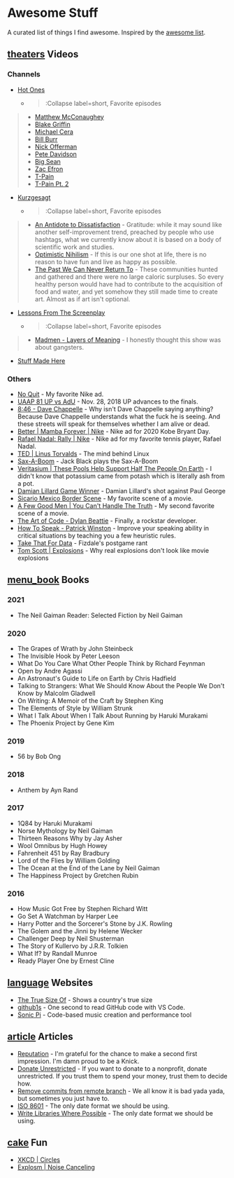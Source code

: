 # Awesome Stuff
A curated list of things I find awesome. Inspired by the [awesome list](https://github.com/sindresorhus/awesome).

## [theaters](:Icon) Videos

### Channels
* [Hot Ones](https://www.youtube.com/channel/UCPD_bxCRGpmmeQcbe2kpPaA)
  * > :Collapse label=short, Favorite episodes
> * [Matthew McConaughey](https://www.youtube.com/watch?v=sz1ovZUA4nQ)
> * [Blake Griffin](https://www.youtube.com/watch?v=41iUdhFi8Gs)
> * [Michael Cera](https://www.youtube.com/watch?v=uBJq-XCP27c)
> * [Bill Burr](https://www.youtube.com/watch?v=8Lvrikv6oPs)
> * [Nick Offerman](https://www.youtube.com/watch?v=YbZmhgtZkdg)
> * [Pete Davidson](https://www.youtube.com/watch?v=-6BvA4U1dLI)
> * [Big Sean](https://www.youtube.com/watch?v=4VoqwrEEAZM)
> * [Zac Efron](https://www.youtube.com/watch?v=J5nz24jrLDE)
> * [T-Pain](https://www.youtube.com/watch?v=O0g2EtKFAcA) 
> * [T-Pain Pt. 2](https://www.youtube.com/watch?v=OSurn7YvpGk)
* [Kurzgesagt](https://www.youtube.com/channel/UCsXVk37bltHxD1rDPwtNM8Q)
  * > :Collapse label=short, Favorite episodes
> * [An Antidote to Dissatisfaction](https://www.youtube.com/watch?v=WPPPFqsECz0) - Gratitude: while it may sound like 
another self-improvement trend, preached by people who use hashtags, what we currently know about it is based on a 
body of scientific work and studies.
> * [Optimistic Nihilism](https://www.youtube.com/watch?v=MBRqu0YOH14) - If this is our one shot at life, there is no 
reason to have fun and live as happy as possible.
> * [The Past We Can Never Return To](https://www.youtube.com/watch?v=YbgnlkJPga4) - These communities hunted and gathered 
and there were no large caloric surpluses. So every healthy person would have had to contribute to the acquisition of 
food and water, and yet somehow they still made time to create art. Almost as if art isn't optional.
* [Lessons From The Screenplay](https://www.youtube.com/channel/UCErSSa3CaP_GJxmFpdjG9Jw)
  * > :Collapse label=short, Favorite episodes
> * [Madmen - Layers of Meaning](https://www.youtube.com/watch?v=uQ1Rbdi189w) - I honestly thought this show was about
gangsters.
* [Stuff Made Here](https://www.youtube.com/channel/UCj1VqrHhDte54oLgPG4xpuQ)

### Others
* [No Quit](https://www.youtube.com/watch?v=oIzBsvHwYr4) - My favorite Nike ad.
* [UAAP 81 UP vs AdU](https://www.youtube.com/watch?v=hTcM0X4SY4w) - Nov. 28, 2018 UP advances to the finals.
* [8:46 - Dave Chappelle](https://www.youtube.com/watch?v=3tR6mKcBbT4) - Why isn't Dave Chappelle saying anything? 
Because Dave Chappelle understands what the fuck he is seeing. And these streets will speak for themselves whether I am 
alive or dead.
* [Better | Mamba Forever | Nike](https://www.youtube.com/watch?v=C9I-W1eTCbk) - Nike ad for 2020 Kobe Bryant Day.
* [Rafael Nadal: Rally | Nike](https://www.youtube.com/watch?v=1tSDyLeUwJ4) - Nike ad for my favorite tennis player, Rafael Nadal.
* [TED | Linus Torvalds](https://www.ted.com/talks/linus_torvalds_the_mind_behind_linux) - The mind behind Linux
* [Sax-A-Boom](https://www.youtube.com/watch?v=cLmCJKT5ssw) - Jack Black plays the Sax-A-Boom
* [Veritasium | These Pools Help Support Half The People On Earth](https://www.youtube.com/watch?v=YMDJA4UvXLA) - I didn't know that potassium came from potash which is literally ash from a pot.
* [Damian Lillard Game Winner](https://streamable.com/vflu6r) - Damian Lillard's shot against Paul George
* [Sicario Mexico Border Scene](https://www.youtube.com/watch?v=LzKwClRvRco) - My favorite scene of a movie.
* [A Few Good Men | You Can't Handle The Truth](https://www.youtube.com/watch?v=9FnO3igOkOk) - My second favorite scene of a movie.
* [The Art of Code - Dylan Beattie](https://www.youtube.com/watch?v=6avJHaC3C2U) - Finally, a rockstar developer.
* [How To Speak - Patrick Winston](https://www.youtube.com/watch?v=Unzc731iCUY) -  Improve your speaking ability in critical situations by teaching you a few heuristic rules.
* [Take That For Data](https://www.youtube.com/watch?v=LGN5S-X9wIw&t=1s) - Fizdale's postgame rant
* [Tom Scott | Explosions](https://www.youtube.com/watch?v=nqJiWbD08Yw) - Why real explosions don't look like movie explosions

## [menu_book](:Icon) Books 
### 2021
* The Neil Gaiman Reader: Selected Fiction by Neil Gaiman

### 2020
* The Grapes of Wrath by John Steinbeck
* The Invisible Hook by Peter Leeson
* What Do You Care What Other People Think by Richard Feynman
* Open by Andre Agassi
* An Astronaut's Guide to Life on Earth by Chris Hadfield
* Talking to Strangers: What We Should Know About the People We Don't Know by Malcolm Gladwell
* On Writing: A Memoir of the Craft by Stephen King
* The Elements of Style by William Strunk
* What I Talk About When I Talk About Running by Haruki Murakami 
* The Phoenix Project by Gene Kim

### 2019
* 56 by Bob Ong

### 2018
* Anthem by Ayn Rand

### 2017
* 1Q84 by Haruki Murakami
* Norse Mythology by Neil Gaiman
* Thirteen Reasons Why by Jay Asher
* Wool Omnibus by Hugh Howey
* Fahrenheit 451 by Ray Bradbury
* Lord of the Flies by William Golding
* The Ocean at the End of the Lane by Neil Gaiman
* The Happiness Project by Gretchen Rubin

### 2016
* How Music Got Free by Stephen Richard Witt
* Go Set A Watchman by Harper Lee
* Harry Potter and the Sorcerer's Stone by J.K. Rowling
* The Golem and the Jinni by Helene Wecker
* Challenger Deep by Neil Shusterman
* The Story of Kullervo by J.R.R. Tolkien
* What If? by Randall Munroe
* Ready Player One by Ernest Cline

## [language](:Icon) Websites
* [The True Size Of](https://thetruesize.com/) - Shows a country's true size
* [github1s](https://github.com/conwnet/github1s) - One second to read GitHub code with VS Code.
* [Sonic Pi](https://sonic-pi.net/) - Code-based music creation and performance tool

## [article](:Icon) Articles
* [Reputation](https://www.theplayerstribune.com/posts/reputation-julius-randle-new-york-knicks-basketball-nba) - I'm grateful for the chance to make a second first impression. I'm damn proud to be a Knick.
* [Donate Unrestricted](http://www.paulgraham.com/donate.html) - If you want to donate to a nonprofit, donate unrestricted. If you trust them to spend your money, trust them to decide how.
* [Remove commits from remote branch](https://stackoverflow.com/questions/3293531/how-to-permanently-remove-few-commits-from-remote-branch) - We all know it is bad yada yada, but sometimes you just have to.
* [ISO 8601](https://kirby.kevinson.org/blog/iso-8601-the-better-date-format/) - The only date format we should be using.
* [Write Libraries Where Possible](http://catern.com/services.html) - The only date format we should be using.


## [cake](:Icon) Fun
* [XKCD | Circles](https://xkcd.com/2436/)
* [Explosm | Noise Canceling](https://explosm.net/comics/5825/)